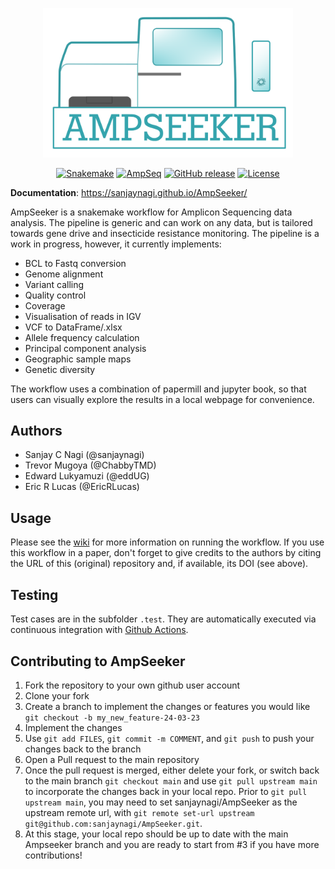 <div align="center">

[<img src="https://raw.githubusercontent.com/sanjaynagi/AmpSeeker/main/docs/ampseeker-docs/logo.png" width="400"/>](https://raw.githubusercontent.com/sanjaynagi/AmpSeeker/main/docs/ampseeker-docs/logo.png)   


[![Snakemake](https://img.shields.io/badge/snakemake-≥5.11.0-brightgreen.svg)](https://snakemake.bitbucket.io)
[![AmpSeq](https://github.com/sanjaynagi/AmpSeeker/workflows/AmpSeq/badge.svg)](https://github.com/sanjaynagi/AmpSeeker/actions?query=workflow:"AmpSeq")
[![GitHub release](https://img.shields.io/github/release/sanjaynagi/AmpSeeker?include_prereleases=&sort=semver&color=blue)](https://github.com/sanjaynagi/AmpSeeker/releases/)
[![License](https://img.shields.io/badge/License-MIT-blue)](#license)

</div>

**Documentation**: https://sanjaynagi.github.io/AmpSeeker/ 

AmpSeeker is a snakemake workflow for Amplicon Sequencing data analysis. The pipeline is generic and can work on any data, but is tailored towards gene drive and insecticide resistance monitoring. The pipeline is a work in progress, however, it currently implements:

- BCL to Fastq conversion
- Genome alignment
- Variant calling
- Quality control
- Coverage
- Visualisation of reads in IGV
- VCF to DataFrame/.xlsx 
- Allele frequency calculation
- Principal component analysis
- Geographic sample maps
- Genetic diversity

The workflow uses a combination of papermill and jupyter book, so that users can visually explore the results in a local webpage for convenience.

## Authors

* Sanjay C Nagi (@sanjaynagi)
* Trevor Mugoya (@ChabbyTMD)
* Edward Lukyamuzi (@eddUG) 
* Eric R Lucas (@EricRLucas)

## Usage

Please see the [wiki](https://github.com/sanjaynagi/AmpSeeker/wiki) for more information on running the workflow. If you use this workflow in a paper, don't forget to give credits to the authors by citing the URL of this (original) repository and, if available, its DOI (see above).

## Testing

Test cases are in the subfolder `.test`. They are automatically executed via continuous integration with [Github Actions](https://github.com/features/actions).

## Contributing to AmpSeeker

1. Fork the repository to your own github user account
2. Clone your fork
3. Create a branch to implement the changes or features you would like `git checkout -b my_new_feature-24-03-23`
4. Implement the changes
5. Use `git add FILES`, `git commit -m COMMENT`, and `git push` to push your changes back to the branch
6. Open a Pull request to the main repository 
7. Once the pull request is merged, either delete your fork, or switch back to the main branch `git checkout main` and use `git pull upstream main` to incorporate the changes back in your local repo. Prior to `git pull upstream main`, you may need to set sanjaynagi/AmpSeeker as the upstream remote url, with `git remote set-url upstream git@github.com:sanjaynagi/AmpSeeker.git`. 
8. At this stage, your local repo should be up to date with the main Ampseeker branch and you are ready to start from #3 if you have more contributions!
